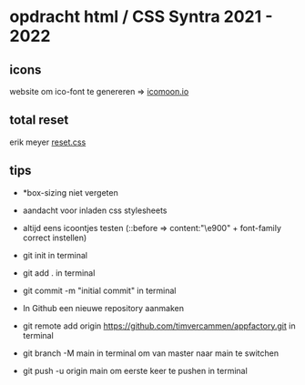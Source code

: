 # opdracht html / CSS Syntra 2021 - 2022


## icons

website om ico-font te genereren => [icomoon.io](https://icomoon.io)


## total reset

erik meyer [reset.css](http://meyerweb.com/eric/tools/css/reset/)


## tips

- \*box-sizing niet vergeten
- aandacht voor inladen css stylesheets
- altijd eens icoontjes testen (::before => content:"\e900" + font-family correct instellen)

- git init in terminal
- git add . in terminal
- git commit -m "initial commit" in terminal
- In Github een nieuwe repository aanmaken
- git remote add origin https://github.com/timvercammen/appfactory.git in terminal
- git branch -M main in terminal om van master naar main te switchen
- git push -u origin main om eerste keer te pushen in terminal